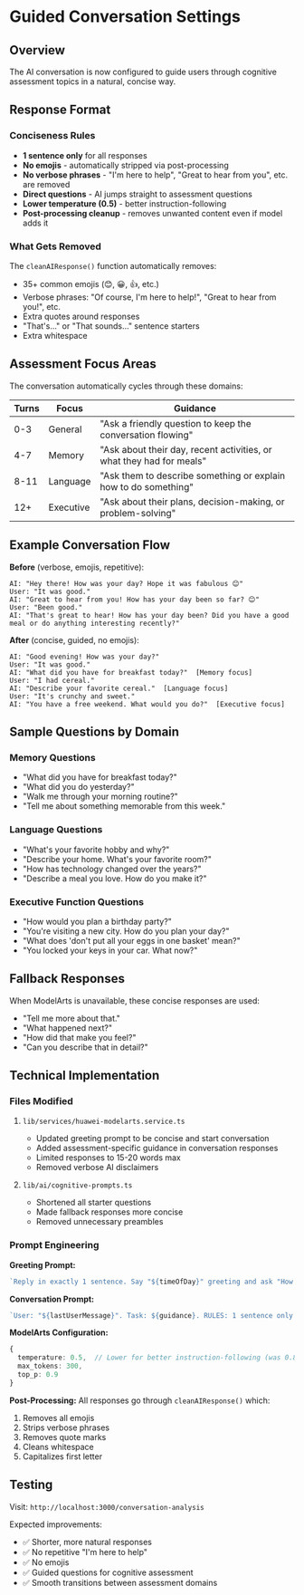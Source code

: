 # Guided Conversation Settings

## Overview
The AI conversation is now configured to guide users through cognitive assessment topics in a natural, concise way.

## Response Format

### Conciseness Rules
- **1 sentence only** for all responses
- **No emojis** - automatically stripped via post-processing
- **No verbose phrases** - "I'm here to help", "Great to hear from you", etc. are removed
- **Direct questions** - AI jumps straight to assessment questions
- **Lower temperature (0.5)** - better instruction-following
- **Post-processing cleanup** - removes unwanted content even if model adds it

### What Gets Removed
The `cleanAIResponse()` function automatically removes:
- 35+ common emojis (😊, 😀, 👍, etc.)
- Verbose phrases: "Of course, I'm here to help!", "Great to hear from you!", etc.
- Extra quotes around responses
- "That's..." or "That sounds..." sentence starters
- Extra whitespace

## Assessment Focus Areas

The conversation automatically cycles through these domains:

| Turns | Focus | Guidance |
|-------|-------|----------|
| 0-3 | General | "Ask a friendly question to keep the conversation flowing" |
| 4-7 | Memory | "Ask about their day, recent activities, or what they had for meals" |
| 8-11 | Language | "Ask them to describe something or explain how to do something" |
| 12+ | Executive | "Ask about their plans, decision-making, or problem-solving" |

## Example Conversation Flow

**Before** (verbose, emojis, repetitive):
```
AI: "Hey there! How was your day? Hope it was fabulous 😊"
User: "It was good."
AI: "Great to hear from you! How has your day been so far? 😊"
User: "Been good."
AI: "That's great to hear! How has your day been? Did you have a good meal or do anything interesting recently?"
```

**After** (concise, guided, no emojis):
```
AI: "Good evening! How was your day?"
User: "It was good."
AI: "What did you have for breakfast today?"  [Memory focus]
User: "I had cereal."
AI: "Describe your favorite cereal."  [Language focus]
User: "It's crunchy and sweet."
AI: "You have a free weekend. What would you do?"  [Executive focus]
```

## Sample Questions by Domain

### Memory Questions
- "What did you have for breakfast today?"
- "What did you do yesterday?"
- "Walk me through your morning routine?"
- "Tell me about something memorable from this week."

### Language Questions
- "What's your favorite hobby and why?"
- "Describe your home. What's your favorite room?"
- "How has technology changed over the years?"
- "Describe a meal you love. How do you make it?"

### Executive Function Questions
- "How would you plan a birthday party?"
- "You're visiting a new city. How do you plan your day?"
- "What does 'don't put all your eggs in one basket' mean?"
- "You locked your keys in your car. What now?"

## Fallback Responses
When ModelArts is unavailable, these concise responses are used:
- "Tell me more about that."
- "What happened next?"
- "How did that make you feel?"
- "Can you describe that in detail?"

## Technical Implementation

### Files Modified
1. `lib/services/huawei-modelarts.service.ts`
   - Updated greeting prompt to be concise and start conversation
   - Added assessment-specific guidance in conversation responses
   - Limited responses to 15-20 words max
   - Removed verbose AI disclaimers

2. `lib/ai/cognitive-prompts.ts`
   - Shortened all starter questions
   - Made fallback responses more concise
   - Removed unnecessary preambles

### Prompt Engineering

**Greeting Prompt:**
```typescript
`Reply in exactly 1 sentence. Say "${timeOfDay}" greeting and ask "How was your day?". NO emojis. NO extra words.`
```

**Conversation Prompt:**
```typescript
`User: "${lastUserMessage}". Task: ${guidance}. RULES: 1 sentence only. NO emojis. NO "great to hear". Start your question directly.`
```

**ModelArts Configuration:**
```typescript
{
  temperature: 0.5,  // Lower for better instruction-following (was 0.8-0.9)
  max_tokens: 300,
  top_p: 0.9
}
```

**Post-Processing:**
All responses go through `cleanAIResponse()` which:
1. Removes all emojis
2. Strips verbose phrases
3. Removes quote marks
4. Cleans whitespace
5. Capitalizes first letter

## Testing
Visit: `http://localhost:3000/conversation-analysis`

Expected improvements:
- ✅ Shorter, more natural responses
- ✅ No repetitive "I'm here to help"
- ✅ No emojis
- ✅ Guided questions for cognitive assessment
- ✅ Smooth transitions between assessment domains

